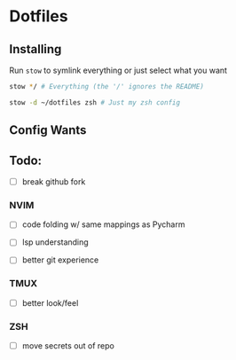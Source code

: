 # Dotfiles

## Installing

Run `stow` to symlink everything or just select what you want
```bash
stow */ # Everything (the '/' ignores the README)
```

```bash
stow -d ~/dotfiles zsh # Just my zsh config
```

## Config Wants

## Todo:
- [ ] break github fork

### NVIM
- [ ] code folding w/ same mappings as Pycharm
- [ ] lsp understanding 
- [ ] better git experience


### TMUX
- [ ] better look/feel


### ZSH
- [ ] move secrets out of repo 

